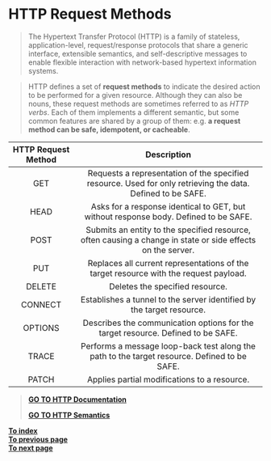 # **HTTP Request Methods**
> The Hypertext Transfer Protocol (HTTP) is a family of stateless, application-level, request/response protocols that share a generic interface, extensible semantics, and self-descriptive messages to enable flexible interaction with network-based hypertext information systems.  
  
> HTTP defines a set of **request methods** to indicate the desired action to be performed for a given resource. Although they can also be nouns, these request methods are sometimes referred to as *HTTP verbs*. Each of them implements a different semantic, but some common features are shared by a group of them: e.g. **a request method can be safe, idempotent, or cacheable**.
  
| HTTP Request Method | Description |
| :---: | :---: |
| GET | Requests a representation of the specified resource. Used for only retrieving the data. Defined to be SAFE. |
| HEAD | Asks for a response identical to GET, but without response body. Defined to be SAFE. | 
| POST | Submits an entity to the specified resource, often causing a change in state or side effects on the server. |
| PUT | Replaces all current representations of the target resource with the request payload. |
| DELETE | Deletes the specified resource. |
| CONNECT | Establishes a tunnel to the server identified by the target resource. |
| OPTIONS | Describes the communication options for the target resource. Defined to be SAFE. |
| TRACE | Performs a message loop-back test along the path to the target resource. Defined to be SAFE. |
| PATCH | Applies partial modifications to a resource. |
  
> [**GO TO HTTP Documentation**](https://httpwg.org/specs/)  
>   
> [**GO TO HTTP Semantics**](https://httpwg.org/specs/rfc9110.html)

[**To index**](../ComputerNetwork.md)  
[**To previous page**](TCP_IP.md)  
[**To next page**](HTTP_Request.md)  